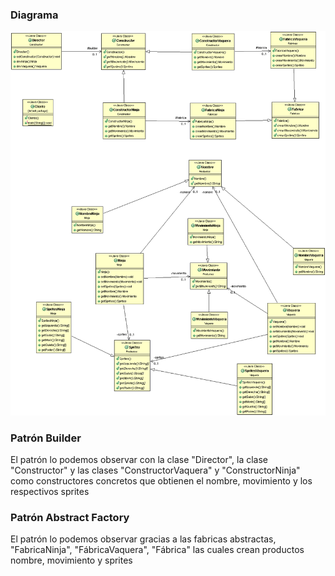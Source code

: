 ### Diagrama
![alt text](https://raw.githubusercontent.com/AndresBaquero-00/ModelosI/master/Imagenes/ProgramaSprites.gif)

### Patrón Builder
El patrón lo podemos observar con la clase "Director", la clase "Constructor" y las clases "ConstructorVaquera" y "ConstructorNinja" como constructores concretos que obtienen el nombre, movimiento y los respectivos sprites

### Patrón Abstract Factory
El patrón lo podemos observar gracias a las fabricas abstractas, "FabricaNinja", "FábricaVaquera", "Fábrica" las cuales crean productos nombre, movimiento y sprites
